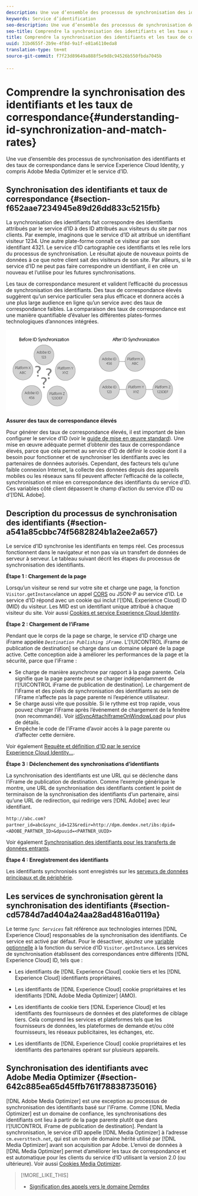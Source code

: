 ```yaml
---
description: Une vue d’ensemble des processus de synchronisation des identifiants et des taux de correspondance dans le service Experience Cloud Identity, y compris Adobe Media Optimizer et le service d’ID.
keywords: Service d’identification
seo-description: Une vue d’ensemble des processus de synchronisation des identifiants et des taux de correspondance dans le service Experience Cloud Identity, y compris Adobe Media Optimizer et le service d’ID.
seo-title: Comprendre la synchronisation des identifiants et les taux de correspondance
title: Comprendre la synchronisation des identifiants et les taux de correspondance
uuid: 31bd655f-2b9e-4f8d-9a1f-e81a6110eda8
translation-type: tm+mt
source-git-commit: f7f23d89649a888f5e9d8c94526b550fbda7045b

---
```



# Comprendre la synchronisation des identifiants et les taux de correspondance{#understanding-id-synchronization-and-match-rates}

Une vue d’ensemble des processus de synchronisation des identifiants et des taux de correspondance dans le service Experience Cloud Identity, y compris Adobe Media Optimizer et le service d’ID.

## Synchronisation des identifiants et taux de correspondance {#section-f652aae7234945e89d26dd833c5215fb}

La synchronisation des identifiants fait correspondre des identifiants attribués par le service d’ID à des ID attribués aux visiteurs du site par nos clients. Par exemple, imaginons que le service d’ID ait attribué un identifiant visiteur 1234. Une autre plate-forme connaît ce visiteur par son identifiant 4321. Le service d’ID cartographie ces identifiants et les relie lors du processus de synchronisation. Le résultat ajoute de nouveaux points de données à ce que notre client sait des visiteurs de son site. Par ailleurs, si le service d’ID ne peut pas faire correspondre un identifiant, il en crée un nouveau et l’utilise pour les futures synchronisations.

Les taux de correspondance mesurent et valident l’efficacité du processus de synchronisation des identifiants. Des taux de correspondance élevés suggèrent qu’un service particulier sera plus efficace et donnera accès à une plus large audience en ligne qu’un service avec des taux de correspondance faibles. La comparaison des taux de correspondance est une manière quantifiable d’évaluer les différentes plates-formes technologiques d’annonces intégrées.

![](assets/idsync2.png)

**Assurer des taux de correspondance élevés**

Pour générer des taux de correspondance élevés, il est important de bien configurer le service d’ID (voir le [guide de mise en œuvre standard](../implementation-guides/standard.md#concept-89cd0199a9634fc48644f2d61e3d2445)). Une mise en œuvre adéquate permet d’obtenir des taux de correspondance élevés, parce que cela permet au service d’ID de définir le cookie dont il a besoin pour fonctionner et de synchroniser les identifiants avec les partenaires de données autorisés. Cependant, des facteurs tels qu’une faible connexion Internet, la collecte des données depuis des appareils mobiles ou les réseaux sans fil peuvent affecter l’efficacité de la collecte, synchronisation et mise en correspondance des identifiants du service d’ID. Ces variables côté client dépassent le champ d’action du service d’ID ou d’[!DNL Adobe].

## Description du processus de synchronisation des identifiants {#section-a541a85cbbc74f5682824b1a2ee2a657}

Le service d’ID synchronise les identifiants en temps réel. Ces processus fonctionnent dans le navigateur et non pas via un transfert de données de serveur à serveur. Le tableau suivant décrit les étapes du processus de synchronisation des identifiants.

**Étape 1 : Chargement de la page**

Lorsqu’un visiteur se rend sur votre site et charge une page, la fonction `Visitor.getInstance`lance un appel [CORS](../reference/cors.md#concept-6c280446990d46d88ba9da15d2dcc758) ou JSON-P au service d’ID. Le service d’ID répond avec un cookie qui inclut l’[!DNL Experience Cloud] ID (MID) du visiteur. Les MID est un identifiant unique attribué à chaque visiteur du site. Voir aussi [Cookies et service Experience Cloud Identity](../introduction/cookies.md).

**Étape 2 : Chargement de l’iFrame**

Pendant que le corps de la page se charge, le service d’ID charge une iFrame appelée *`Destination Publishing iFrame`*. L’[!UICONTROL iFrame de publication de destination] se charge dans un domaine séparé de la page active. Cette conception aide à améliorer les performances de la page et la sécurité, parce que l’iFrame :

* Se charge de manière asynchrone par rapport à la page parente. Cela signifie que la page parente peut se charger indépendamment de l’[!UICONTROL iFrame de publication de destination]. Le chargement de l’iFrame et des pixels de synchronisation des identifiants au sein de l’iFrame n’affecte pas la page parente ni l’expérience utilisateur.
* Se charge aussi vite que possible. Si le rythme est trop rapide, vous pouvez charger l’iFrame après l’événement de chargement de la fenêtre (non recommandé). Voir [idSyncAttachIframeOnWindowLoad](../library/function-vars/idsyncattachiframeonwindowload.md#reference-b86b7112e0814a4c82c4e24c158508f4) pour plus de détails.
* Empêche le code de l’iFrame d’avoir accès à la page parente ou d’affecter cette dernière.

Voir également [Requête et définition d’ID par le service Experience Cloud Identity...](../introduction/id-request.md#concept-2caacebb1d244402816760e9b8bcef6a).

**Étape 3 : Déclenchement des synchronisations d’identifiants**

La synchronisation des identifiants est une URL qui se déclenche dans l’iFrame de publication de destination. Comme l’exemple générique le montre, une URL de synchronisation des identifiants contient le point de terminaison de la synchronisation des identifiants d’un partenaire, ainsi qu’une URL de redirection, qui redirige vers [!DNL Adobe] avec leur identifiant.

`http://abc.com?partner_id=abc&sync_id=123&redir=http://dpm.demdex.net/ibs:dpid=<ADOBE_PARTNER_ID>&dpuuid=<PARTNER_UUID>`

Voir également [Synchronisation des identifiants pour les transferts de données entrants](https://marketing.adobe.com/resources/help/en_US/aam/c_id_sync_in.html).

**Étape 4 : Enregistrement des identifiants**

Les identifiants synchronisés sont enregistrés sur les [serveurs de données principaux et de périphérie](https://marketing.adobe.com/resources/help/en_US/aam/c_compedge.html).

## Les services de synchronisation gèrent la synchronisation des identifiants {#section-cd5784d7ad404a24aa28ad4816a0119a}

Le terme *`Sync Services`* fait référence aux technologies internes [!DNL Experience Cloud] responsables de la synchronisation des identifiants. Ce service est activé par défaut. Pour le désactiver, ajoutez une [variable optionnelle](../library/function-vars/disableidsync.md#reference-589d6b489ac64eddb5a7ff758945e414) à la fonction du service d’ID `Visitor.getInstance`. Les services de synchronisation établissent des correspondances entre différents [!DNL Experience Cloud] ID, tels que :

* Les identifiants de [!DNL Experience Cloud] cookie tiers et les [!DNL Experience Cloud] identifiants propriétaires.

* Les identifiants de [!DNL Experience Cloud] cookie propriétaires et les identifiants [!DNL Adobe Media Optimizer] (AMO).

* Les identifiants de cookie tiers [!DNL Experience Cloud] et les identifiants des fournisseurs de données et des plateformes de ciblage tiers. Cela comprend les services et plateformes tels que les fournisseurs de données, les plateformes de demande et/ou côté fournisseurs, les réseaux publicitaires, les échanges, etc.
* Les identifiants de [!DNL Experience Cloud] cookie propriétaires et les identifiants des partenaires opérant sur plusieurs appareils.

## Synchronisation des identifiants avec Adobe Media Optimizer {#section-642c885ea65d45ffb761f78838735016}

[!DNL Adobe Media Optimizer] est une exception au processus de synchronisation des identifiants basé sur l’iFrame. Comme [!DNL Media Optimizer] est un domaine de confiance, les synchronisations des identifiants ont lieu à partir de la page parente plutôt que dans l’[!UICONTROL iFrame de publication de destination]. Pendant la synchronisation, le service d’ID appelle [!DNL Media Optimizer] à l’adresse `cm.eversttech.net`, qui est un nom de domaine hérité utilisé par [!DNL Media Optimizer] avant son acquisition par Adobe. L’envoi de données à [!DNL Media Optimizer] permet d’améliorer les taux de correspondance et est automatique pour les clients du service d’ID utilisant la version 2.0 (ou ultérieure). Voir aussi [Cookies Media Optimizer](https://marketing.adobe.com/resources/help/en_US/whitepapers/cookies/cookies_media_optimizer.html).

>[!MORE_LIKE_THIS]
>
>* [Signification des appels vers le domaine Demdex](https://marketing.adobe.com/resources/help/en_US/aam/demdex-calls.html)

